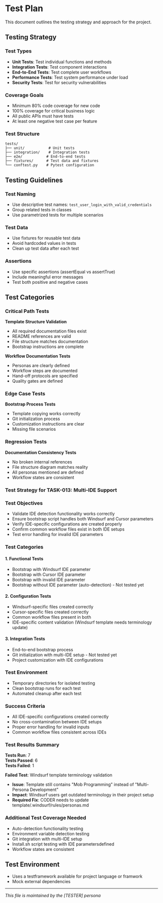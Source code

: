 # Test Plan

This document outlines the testing strategy and approach for the project.

## Testing Strategy

### Test Types
- **Unit Tests**: Test individual functions and methods
- **Integration Tests**: Test component interactions
- **End-to-End Tests**: Test complete user workflows
- **Performance Tests**: Test system performance under load
- **Security Tests**: Test for security vulnerabilities

### Coverage Goals
- Minimum 80% code coverage for new code
- 100% coverage for critical business logic
- All public APIs must have tests
- At least one negative test case per feature

### Test Structure
```
tests/
├── unit/           # Unit tests
├── integration/    # Integration tests
├── e2e/           # End-to-end tests
├── fixtures/      # Test data and fixtures
└── conftest.py    # Pytest configuration
```

## Testing Guidelines

### Test Naming
- Use descriptive test names: `test_user_login_with_valid_credentials`
- Group related tests in classes
- Use parametrized tests for multiple scenarios

### Test Data
- Use fixtures for reusable test data
- Avoid hardcoded values in tests
- Clean up test data after each test

### Assertions
- Use specific assertions (assertEqual vs assertTrue)
- Include meaningful error messages
- Test both positive and negative cases

## Test Categories

### Critical Path Tests
**Template Structure Validation**
- All required documentation files exist
- README references are valid
- File structure matches documentation
- Bootstrap instructions are complete

**Workflow Documentation Tests**
- Personas are clearly defined
- Workflow steps are documented
- Hand-off protocols are specified
- Quality gates are defined

### Edge Case Tests
**Bootstrap Process Tests**
- Template copying works correctly
- Git initialization process
- Customization instructions are clear
- Missing file scenarios

### Regression Tests
**Documentation Consistency Tests**
- No broken internal references
- File structure diagram matches reality
- All personas mentioned are defined
- Workflow states are consistent

### Test Strategy for TASK-013: Multi-IDE Support

### Test Objectives
- Validate IDE detection functionality works correctly
- Ensure bootstrap script handles both Windsurf and Cursor parameters
- Verify IDE-specific configurations are created properly
- Confirm common workflow files exist in both IDE setups
- Test error handling for invalid IDE parameters

### Test Categories

#### 1. Functional Tests
- Bootstrap with Windsurf IDE parameter 
- Bootstrap with Cursor IDE parameter 
- Bootstrap with invalid IDE parameter 
- Bootstrap without IDE parameter (auto-detection) - Not tested yet

#### 2. Configuration Tests
- Windsurf-specific files created correctly 
- Cursor-specific files created correctly 
- Common workflow files present in both 
- IDE-specific content validation  (Windsurf template needs terminology update)

#### 3. Integration Tests
- End-to-end bootstrap process 
- Git initialization with multi-IDE setup - Not tested yet
- Project customization with IDE configurations 

### Test Environment
- Temporary directories for isolated testing 
- Clean bootstrap runs for each test 
- Automated cleanup after each test 

### Success Criteria
- All IDE-specific configurations created correctly 
- No cross-contamination between IDE setups 
- Proper error handling for invalid inputs 
- Common workflow files consistent across IDEs 

### Test Results Summary
**Tests Run**: 7  
**Tests Passed**: 6  
**Tests Failed**: 1  

**Failed Test**: Windsurf template terminology validation
- **Issue**: Template still contains "Mob Programming" instead of "Multi-Persona Development"
- **Impact**: Windsurf users get outdated terminology in their project setup
- **Required Fix**: CODER needs to update template/.windsurf/rules/personas.md

### Additional Test Coverage Needed
- Auto-detection functionality testing
- Environment variable detection testing
- Git integration with multi-IDE setup
- Install.sh script testing with IDE parametersdefined
- Workflow states are consistent

## Test Environment
- Uses a testframework available for project language or framwork
- Mock external dependencies

---

*This file is maintained by the [TESTER] persona*
